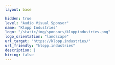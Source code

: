 ```yaml
---
layout: base

hidden: true
level: "Audio Visual Sponsor"
name: "Klopp Industries"
logo: "/static/img/sponsors/kloppindustries.png"
logo_orientation: "landscape"
url_target: "https://klopp.industries/"
url_friendly: "klopp.industries"
description: |
hiring: false
---
```

